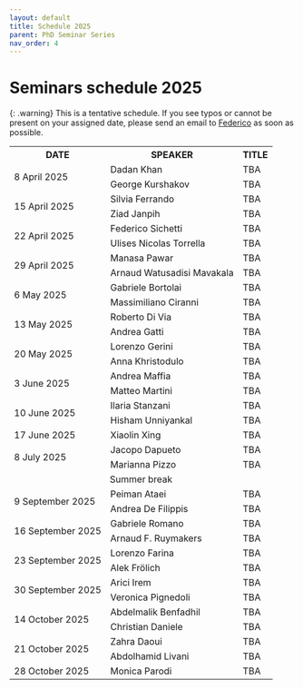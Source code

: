 ```yaml
---
layout: default
title: Schedule 2025
parent: PhD Seminar Series
nav_order: 4
---
```


# Seminars schedule 2025

{: .warning}
This is a tentative schedule. If you see typos or cannot be present on your assigned date, please send an email to <a href="mailto:federico.sichetti@edu.unige.it">Federico</a> as soon as possible.

<!-- {: .highlight }
The next appointment is scheduled for **06 November 2024** for **Matteo Martini**'s seminar, room 214, 2:30 PM. -->

<!--
<td rowspan="2">1 April 2025</td>
<td rowspan="2">8 April 2025</td>
<td rowspan="2">15 April 2025</td>
<td rowspan="2">22 April 2025</td>
<td rowspan="2">29 April 2025</td>
<td rowspan="2">6 May 2025</td>
<td rowspan="2">13 May 2025</td>
<td rowspan="2">20 May 2025</td>
<td rowspan="2">27 May 2025</td>
<td rowspan="2">3 June 2025</td>
<td rowspan="2">10 June 2025</td>
<td rowspan="2">17 June 2025</td>
<td rowspan="2">1 July 2025</td>
<td rowspan="2">8 July 2025</td>
<td rowspan="2">15 July 2025</td>
<td rowspan="2">22 July 2025</td>
<td rowspan="2">29 July 2025</td>
<td rowspan="2">9 September 2025</td>
<td rowspan="2">16 September 2025</td>
<td rowspan="2">23 September 2025</td>
<td rowspan="2">30 September 2025</td>
<td rowspan="2">7 October 2025</td>
<td rowspan="2">14 October 2025</td>
<td rowspan="2">21 October 2025</td>
<td rowspan="2">28 October 2025</td>
<td rowspan="2">4 November 2025</td>
<td rowspan="2">11 November 2025</td>
<td rowspan="2">18 November 2025</td>
<td rowspan="2">25 November 2025</td>
<td rowspan="2">02 December 2025</td>
<td rowspan="2">9 December 2025</td>
<td rowspan="2">16 December 2025</td>
-->

<table>
    <tr>
        <th>DATE</th>
        <th>SPEAKER</th>
        <th>TITLE</th>
    </tr>
    <!-- April -->
    <tr>
        <td rowspan="2">8 April 2025</td>
        <td>Dadan Khan</td>
        <td>TBA</td>
    </tr>
    <tr>
        <td>George Kurshakov</td>
        <td>TBA</td>
    </tr>
    <tr>
        <td rowspan="2">15 April 2025</td>
        <td>Silvia Ferrando</td>
        <td>TBA</td>
    </tr>
    <tr>
        <td>Ziad Janpih</td>
        <td>TBA</td>
    </tr>
    <tr>
        <td rowspan="2">22 April 2025</td>
        <td>Federico Sichetti</td>
        <td>TBA</td>
    </tr>
    <tr>
        <td>Ulises Nicolas Torrella</td>
        <td>TBA</td>
    </tr>
    <tr>
        <td rowspan="2">29 April 2025</td>
        <td>Manasa Pawar</td>
        <td>TBA</td>
    </tr>
    <tr>
        <td>Arnaud Watusadisi Mavakala</td>
        <td>TBA</td>
    </tr>
    <!-- May -->
    <tr>
        <td rowspan="2">6 May 2025</td>
        <td>Gabriele Bortolai</td>
        <td>TBA</td>
    </tr>
    <tr>
        <td>Massimiliano Ciranni</td>
        <td>TBA</td>
    </tr>
    <tr>
        <td rowspan="2">13 May 2025</td>
        <td>Roberto Di Via</td>
        <td>TBA</td>
    </tr>
    <tr>
        <td>Andrea Gatti</td>
        <td>TBA</td>
    </tr>
    <tr>
        <td rowspan="2">20 May 2025</td>
        <td>Lorenzo Gerini</td>
        <td>TBA</td>
    </tr>
    <tr>
        <td>Anna Khristodulo</td>
        <td>TBA</td>
    </tr>
    <!-- June -->
    <tr>
        <td rowspan="2">3 June 2025</td>
        <td>Andrea Maffia</td>
        <td>TBA</td>
    </tr>
    <tr>
        <td>Matteo Martini</td>
        <td>TBA</td>
    </tr>
    <tr>
        <td rowspan="2">10 June 2025</td>
        <td>Ilaria Stanzani</td>
        <td>TBA</td>
    </tr>
    <tr>
        <td>Hisham Unniyankal</td>
        <td>TBA</td>
    </tr>
    <tr>
        <td rowspan="1">17 June 2025</td>
        <td>Xiaolin Xing</td>
        <td>TBA</td>
    </tr>
    <!-- July -->
    <tr>
        <td rowspan="2">8 July 2025</td>
        <td>Jacopo Dapueto</td>
        <td>TBA</td>
    </tr>
    <tr>
        <td>Marianna Pizzo</td>
        <td>TBA</td>
    </tr>
    <tr>
        <td colspan="3" style="text-align: center;">Summer break</td>
    </tr>
    <!-- September -->
    <tr>
        <td rowspan="2">9 September 2025</td>
        <td>Peiman Ataei</td>
        <td>TBA</td>
    </tr>
    <tr>
        <td>Andrea De Filippis</td>
        <td>TBA</td>
    </tr>
    <tr>
        <td rowspan="2">16 September 2025</td>
        <td>Gabriele Romano</td>
        <td>TBA</td>
    </tr>
    <tr>
        <td>Arnaud F. Ruymakers</td>
        <td>TBA</td>
    </tr>
    <tr>
        <td rowspan="2">23 September 2025</td>
        <td>Lorenzo Farina</td>
        <td>TBA</td>
    </tr>
    <tr>
        <td>Alek Frölich</td>
        <td>TBA</td>
    </tr>
    <tr>
        <td rowspan="2">30 September 2025</td>
        <td>Arici Irem</td>
        <td>TBA</td>
    </tr>
    <tr>
        <td>Veronica Pignedoli</td>
        <td>TBA</td>
    </tr>
    <!-- October -->
    <tr>
        <td rowspan="2">14 October 2025</td>
        <td>Abdelmalik Benfadhil</td>
        <td>TBA</td>
    </tr>
    <tr>
        <td>Christian Daniele</td>
        <td>TBA</td>
    </tr>
    <tr>
        <td rowspan="2">21 October 2025</td>
        <td>Zahra Daoui</td>
        <td>TBA</td>
    </tr>
    <tr>
        <td>Abdolhamid Livani</td>
        <td>TBA</td>
    </tr>
    <tr>
        <td rowspan="1">28 October 2025</td>
        <td>Monica Parodi</td>
        <td>TBA</td>
    </tr>
</table>